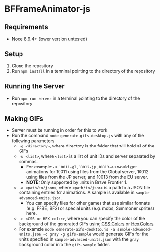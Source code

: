 # BFFrameAnimator-js

## Requirements
* Node 8.9.4+ (lower version untested)

## Setup

1. Clone the repository
2. Run `npm install` in a terminal pointing to the directory of the repository

## Running the Server
* Run `npm run server` in a terminal pointing to the directory of the repository

## Making GIFs

* Server must be running in order for this to work
* Run the command `node generate-gifs-desktop.js` with any of the following parameters
  * `-g <directory>`, where directory is the folder that will hold all of the GIFs
  * `-u <list>`, where `<list>` is a list of unit IDs and server separated by commas.
    * For example:`-u 10011-gl,10012-jp,10013-eu` would get animations for 10011 using files from the Global server, 10012 using files from the JP server, and 10013 from the EU server.
    * **NOTE:** Only supported by units in Brave Frontier 1.
  * `-a <path/to/json>`, where `<path/to/json>` is a path to a JSON file containing entries for animations. A sample is available in `sample-advanced-units.json`.
    * You can specify files for other games that use similar formats (e.g. FFBE, BF2) or special units (e.g. mobs, Summoner sprites) here.
  * `-c <CSS or HEX color>`, where you can specify the color of the background of the generated GIFs using [CSS Colors](https://www.w3schools.com/cssref/css_colors.asp) or [Hex Colors](https://www.w3schools.com/colors/colors_hexadecimal.asp)
  * For example `node generate-gifs-desktop.js -a sample-advanced-units.json -c gray -g gifs-sample` would generate GIFs for the units specified in `sample-advanced-units.json` with the `gray` background color into the `gifs-sample` folder.
